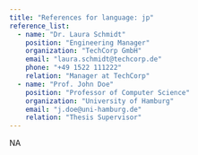 ```yaml
---
title: "References for language: jp"
reference_list:
  - name: "Dr. Laura Schmidt"
    position: "Engineering Manager"
    organization: "TechCorp GmbH"
    email: "laura.schmidt@techcorp.de"
    phone: "+49 1522 111222"
    relation: "Manager at TechCorp"
  - name: "Prof. John Doe"
    position: "Professor of Computer Science"
    organization: "University of Hamburg"
    email: "j.doe@uni-hamburg.de"
    relation: "Thesis Supervisor"
---
```


NA
